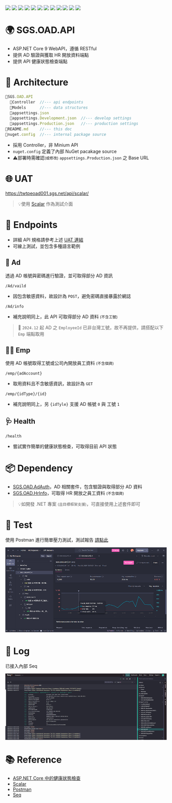 ![](https://img.shields.io/badge/SGS-OAD-orange) 
![](https://img.shields.io/badge/proj-SGS.OAD.API-purple) 
![](https://img.shields.io/badge/-9-512BD4?logo=dotnet)
![](https://img.shields.io/badge/-OpenAPI-555?logo=openapiinitiative)
![](https://img.shields.io/badge/-Scalar-0F0F0F?logo=scalar)
![](https://img.shields.io/badge/-Grok-555?logo=x)
![](https://img.shields.io/badge/-OpenAI-412991?logo=openai)
![](https://img.shields.io/badge/GitHub_Copilot-555?logo=githubcopilot)
![](https://img.shields.io/badge/-draw.io-555?logo=diagrams.net)
![](https://img.shields.io/badge/-Git-666?logo=git)
![](https://img.shields.io/badge/-GitHub-181717?logo=github)
![](https://img.shields.io/badge/-Gitea-666?logo=gitea)

# 🌍 SGS.OAD.API

- ASP.NET Core 9 WebAPI，遵循 RESTful
- 提供 AD 驗證與獲取 HR 開放資料端點
- 提供 API 健康狀態檢查端點

# 🌳 Architecture

```js
📁SGS.OAD.API
  📁Controller  //--- api endpoints
  📁Models      //--- data structures
  📄appsettings.json
  📄appsettings.Development.json  //--- develop settings
  📄appsettings.Production.json   //--- production settings
📄README.md     //--- this doc
📄nuget.config  //--- internal package source
```

- 採用 Controller，非 Minium API
- `nuget.config` 定義了內部 NuGet pacakage source
- ⚠️部署時需確認<small>(或修改)</small> `appsettings.Production.json` 之 Base URL

# 🌐 UAT

https://twtpeoad001.sgs.net/api/scalar/


> 💡使用 [Scalar](https://scalar.com/) 作為測試介面

# 📌 Endpoints

- 詳細 API 規格請參考上述 [UAT 連結](https://twtpeoad001.sgs.net/api/scalar/)
- 可線上測試，並包含多種語言範例

## 🔐 Ad

透過 AD 帳號與密碼進行驗證，並可取得部分 AD 資訊

```
/Ad/vaild
```

- 因包含敏感資料，故設計為 `POST`，避免密碼直接暴露於網誌

```
/Ad/info
```

- 補充說明同上，此 API 可取得部分 AD 資料 <small>(不含工號)</small>

>🚨 `2024.12` 起 AD 之 `EmployeeId` 已非台灣工號，故不再提供，請搭配以下 `Emp` 端點取用

## 🧑‍💼 Emp

使用 AD 帳號取得工號或公司內開放員工資料 <small>(不含個資)</small>

```
/emp/{adAccount}
```

- 取用資料且不含敏感資訊，故設計為 `GET`

```
/emp/{idType}/{id}
```

- 補充說明同上，另 `{idTyle}` 支援 AD 帳號 `0` 與 工號 `1`

## 🩺 Health

```
/health
```

- 嘗試實作簡單的健康狀態檢查，可取得目前 API 狀態

# 📦 Dependency

- [SGS.OAD.AdAuth](http://twoadcode:3000/brian_li/SGS.OAD.AdAuth)，AD 相關套件，包含驗證與取得部分 AD 資料
- [SGS.OAD.HrInfo](http://twoadcode:3000/brian_li/SGS.OAD.HrInfo)，可取得 HR 開放之員工資料 <small>(不含個資)</small>

>💡如開發 .NET 專案 <small>(且目標框架支援)</small>，可直接使用上述套件即可

# 🧪 Test

使用 Postman 進行簡單壓力測試，測試報告 [請點此](./assets/report.pdf)

![](./assets/postman.png)

# 📜 Log

已接入內部 Seq

![](./assets/seq.png)

# 📚 Reference

- [ASP.NET Core 中的健康狀態檢查](https://learn.microsoft.com/zh-tw/aspnet/core/host-and-deploy/health-checks)
- [Scalar](https://scalar.com/)
- [Postman](https://www.postman.com/)
- [Seq](https://datalust.co/seq)
